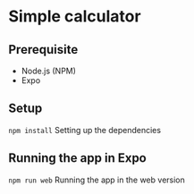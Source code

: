 # Simple calculator

## Prerequisite

 - Node.js (NPM)
 - Expo


## Setup 

  ``npm install`` Setting up the dependencies


## Running the app in Expo

  ``npm run web`` Running the app in the web version